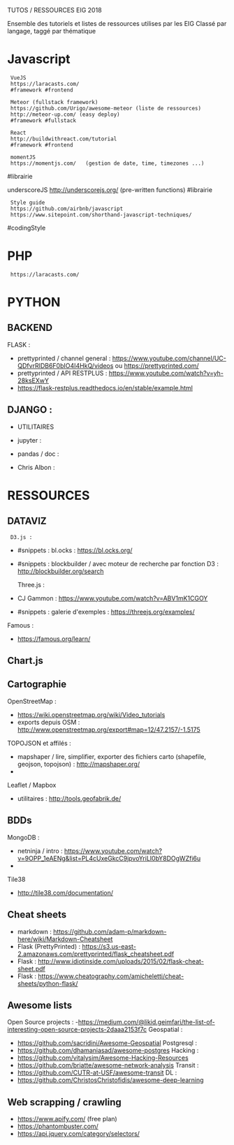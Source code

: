 TUTOS / RESSOURCES EIG 2018

Ensemble des tutoriels et listes de ressources utilises par les EIG
Classé par langage, taggé par thématique

# Javascript

     VueJS 
     https://laracasts.com/
     #framework #frontend 
    
     Meteor (fullstack framework)
     https://github.com/Urigo/awesome-meteor (liste de ressources)
     http://meteor-up.com/ (easy deploy)
     #framework #fullstack
     
     React
     http://buildwithreact.com/tutorial  
     #framework #frontend
     
     momentJS
     https://momentjs.com/   (gestion de date, time, timezones ...)
#librairie

underscoreJS
http://underscorejs.org/ (pre-written functions)
#librairie

     Style guide
     https://github.com/airbnb/javascript
     https://www.sitepoint.com/shorthand-javascript-techniques/
#codingStyle
     
     
     
# PHP
     https://laracasts.com/
     
     



# PYTHON

## BACKEND

FLASK : 
- prettyprinted / channel general : https://www.youtube.com/channel/UC-QDfvrRIDB6F0bIO4I4HkQ/videos ou https://prettyprinted.com/
- prettyprinted / API RESTPLUS : https://www.youtube.com/watch?v=yh-28ksEXwY 
- https://flask-restplus.readthedocs.io/en/stable/example.html

DJANGO : 
- 

- UTILITAIRES
- jupyter : 

- pandas / doc : 
- Chris Albon : 

# RESSOURCES

## DATAVIZ

     D3.js : 
- #snippets  : bl.ocks : https://bl.ocks.org/
- #snippets : blockbuilder / avec moteur de recherche par fonction D3 : http://blockbuilder.org/search 

     Three.js : 
- CJ Gammon : https://www.youtube.com/watch?v=ABV1mK1CGOY 
- #snippets : galerie d'exemples : https://threejs.org/examples/ 

Famous :
- https://famous.org/learn/

Chart.js
- 

## Cartographie
OpenStreetMap :
- https://wiki.openstreetmap.org/wiki/Video_tutorials
- exports depuis OSM : http://www.openstreetmap.org/export#map=12/47.2157/-1.5175 

TOPOJSON et affilés : 
- mapshaper / lire, simplifier, exporter des fichiers carto (shapefile, geojson, topojson) : http://mapshaper.org/
- 

Leaflet / Mapbox
- utilitaires : http://tools.geofabrik.de/ 

## BDDs
MongoDB :
- netninja / intro : https://www.youtube.com/watch?v=9OPP_1eAENg&list=PL4cUxeGkcC9jpvoYriLI0bY8DOgWZfi6u
- 

Tile38
- http://tile38.com/documentation/

## Cheat sheets 
- markdown : https://github.com/adam-p/markdown-here/wiki/Markdown-Cheatsheet 
- Flask (PrettyPrinted) : https://s3.us-east-2.amazonaws.com/prettyprinted/flask_cheatsheet.pdf 
- Flask : http://www.idiotinside.com/uploads/2015/02/flask-cheat-sheet.pdf 
- Flask : https://www.cheatography.com/amicheletti/cheat-sheets/python-flask/ 

## Awesome lists
Open Source projects :
-https://medium.com/@likid.geimfari/the-list-of-interesting-open-source-projects-2daaa2153f7c
Geospatial :
- https://github.com/sacridini/Awesome-Geospatial
Postgresql :
- https://github.com/dhamaniasad/awesome-postgres
Hacking :
- https://github.com/vitalysim/Awesome-Hacking-Resources
- https://github.com/briatte/awesome-network-analysis
Transit :
- https://github.com/CUTR-at-USF/awesome-transit
DL :
- https://github.com/ChristosChristofidis/awesome-deep-learning



## Web scrapping / crawling
- https://www.apify.com/ (free plan)
- https://phantombuster.com/
- https://api.jquery.com/category/selectors/


